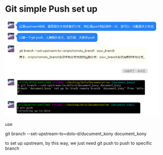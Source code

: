 # Git simple Push set up

![image-20200713161150559](Git%20simple%20Push%20set%20up.assets/image-20200713161150559.png)

use 



git branch --set-upstream-to=dolo-d/ducument_kony document_kony



to set up upstream, by this way, we just need git push to push to specific branch